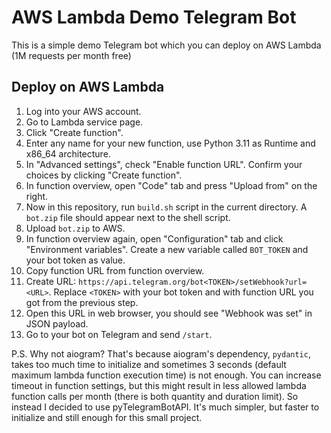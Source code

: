 # AWS Lambda Demo Telegram Bot

This is a simple demo Telegram bot which you can deploy on AWS Lambda (1M requests per month free)

## Deploy on AWS Lambda

1. Log into your AWS account.
2. Go to Lambda service page.
3. Click "Create function".
4. Enter any name for your new function, use Python 3.11 as Runtime and x86_64 architecture.
5. In "Advanced settings", check "Enable function URL". Confirm your choices by clicking "Create function".
6. In function overview, open "Code" tab and press "Upload from" on the right.
7. Now in this repository, run `build.sh` script in the current directory. A `bot.zip` file should appear next to 
the shell script.
8. Upload `bot.zip` to AWS.
9. In function overview again, open "Configuration" tab and click "Environment variables". Create a new variable 
called `BOT_TOKEN` and your bot token as value.
10. Copy function URL from function overview.
11. Create URL: `https://api.telegram.org/bot<TOKEN>/setWebhook?url=<URL>`. Replace `<TOKEN>` with your bot token and 
<URL> with function URL you got from the previous step.
12. Open this URL in web browser, you should see "Webhook was set" in JSON payload.
13. Go to your bot on Telegram and send `/start`.

P.S. Why not aiogram? That's because aiogram's dependency, `pydantic`, takes too much time to initialize and sometimes 
3 seconds (default maximum lambda function execution time) is not enough. You can increase timeout in function settings, 
but this might result in less allowed lambda function calls per month (there is both quantity and duration limit). So 
instead I decided to use pyTelegramBotAPI. It's much simpler, but faster to initialize and still enough 
for this small project.